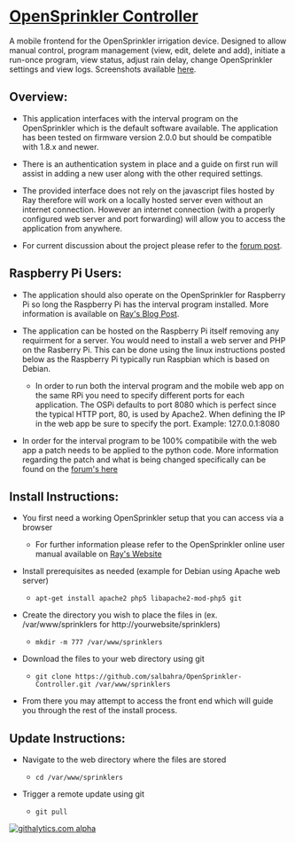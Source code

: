 [OpenSprinkler Controller](http://salbahra.github.io/OpenSprinkler-Controller)
========================

A mobile frontend for the OpenSprinkler irrigation device. Designed to allow manual control, program management (view, edit, delete and add), initiate a run-once program, view status, adjust rain delay, change OpenSprinkler settings and view logs. Screenshots available [here](http://albahra.com/journal/2013/06/opensprinkler-with-custom-web-app).

Overview:
---------

+ This application interfaces with the interval program on the OpenSprinkler which is the default software available. The application has been tested on firmware version 2.0.0 but should be compatible with 1.8.x and newer.

+ There is an authentication system in place and a guide on first run will assist in adding a new user along with the other required settings.

+ The provided interface does not rely on the javascript files hosted by Ray therefore will work on a locally hosted server even without an internet connection. However an internet connection (with a properly configured web server and port forwarding) will allow you to access the application from anywhere.

+ For current discussion about the project please refer to the [forum post](http://rayshobby.net/phpBB3/viewtopic.php?f=2&t=154). 

Raspberry Pi Users:
-------------------

+ The application should also operate on the OpenSprinkler for Raspberry Pi so long the Raspberry Pi has the interval program installed. More information is available on  [Ray's Blog Post](http://rayshobby.net/?p=6339).

+ The application can be hosted on the Raspberry Pi itself removing any requirment for a server. You would need to install a web server and PHP on the Rasberry Pi. This can be done using the linux instructions posted below as the Raspberry Pi typically run Raspbian which is based on Debian.
  + In order to run both the interval program and the mobile web app on the same RPi you need to specify different ports for each application. The OSPi defaults to port 8080 which is perfect since the typical HTTP port, 80, is used by Apache2. When defining the IP in the web app be sure to specify the port. Example: 127.0.0.1:8080

+ In order for the interval program to be 100% compatibile with the web app a patch needs to be applied to the python code. More information regarding the patch and what is being changed specifically can be found on the [forum's here](http://rayshobby.net/phpBB3/viewtopic.php?f=2&t=154&start=40#p781)

Install Instructions:
---------------------

+ You first need a working OpenSprinkler setup that you can access via a browser
  + For further information please refer to the OpenSprinkler online user manual available on [Ray's Website](http://rayshobby.net/?page_id=192)

+ Install prerequisites as needed (example for Debian using Apache web server)
  + ```apt-get install apache2 php5 libapache2-mod-php5 git``` 

+ Create the directory you wish to place the files in (ex. /var/www/sprinklers for http://yourwebsite/sprinklers)
  + ```mkdir -m 777 /var/www/sprinklers```

+ Download the files to your web directory using git
  + ```git clone https://github.com/salbahra/OpenSprinkler-Controller.git /var/www/sprinklers```

+ From there you may attempt to access the front end which will guide you through the rest of the install process.

Update Instructions:
--------------------

+ Navigate to the web directory where the files are stored
  + ```cd /var/www/sprinklers```

+ Trigger a remote update using git
  + ```git pull```

[![githalytics.com alpha](https://cruel-carlota.pagodabox.com/87d3c8783710e88024be2bf608fe8195 "githalytics.com")](http://githalytics.com/salbahra/OpenSprinkler-Controller)
